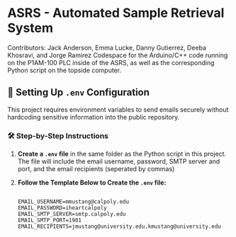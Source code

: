 # ASRS - Automated Sample Retrieval System
Contributors: Jack Anderson, Emma Lucke, Danny Gutierrez, Deeba Khosravi, and Jorge Ramirez
Codespace for the Arduino/C++ code running on the P1AM-100 PLC inside of the ASRS, as well as the corresponding Python script on the topside computer.

## 📄 Setting Up `.env` Configuration

This project requires environment variables to send emails securely without hardcoding sensitive information into the public repository.

### 🛠️ Step-by-Step Instructions

1. **Create a `.env` file** in the same folder as the Python script in this project. The file will include the email username, password, SMTP server and port, and the email recipients (seperated by commas)

2. **Follow the Template Below to Create the `.env` file:**

   ```env

   EMAIL_USERNAME=mmustang@calpoly.edu
   EMAIL_PASSWORD=iheartcalpoly
   EMAIL_SMTP_SERVER=smtp.calpoly.edu
   EMAIL_SMTP_PORT=1901
   EMAIL_RECIPIENTS=jmustang@university.edu,kmustang@university.edu

